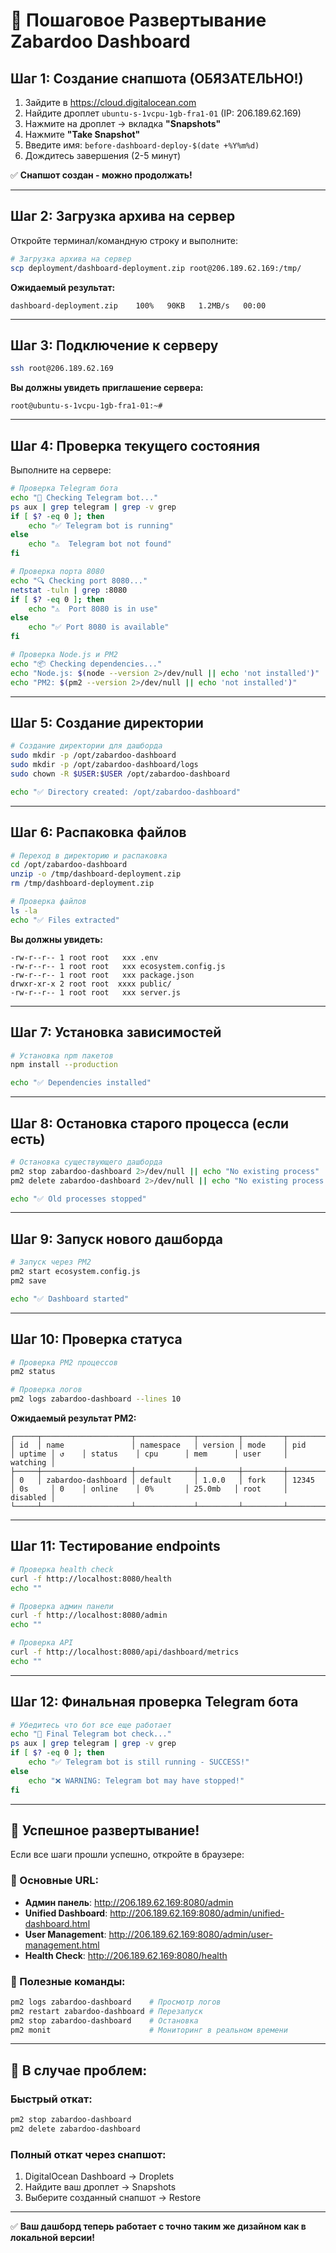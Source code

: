 # 🚀 Пошаговое Развертывание Zabardoo Dashboard

## Шаг 1: Создание снапшота (ОБЯЗАТЕЛЬНО!)

1. Зайдите в https://cloud.digitalocean.com
2. Найдите дроплет `ubuntu-s-1vcpu-1gb-fra1-01` (IP: 206.189.62.169)
3. Нажмите на дроплет → вкладка **"Snapshots"**
4. Нажмите **"Take Snapshot"**
5. Введите имя: `before-dashboard-deploy-$(date +%Y%m%d)`
6. Дождитесь завершения (2-5 минут)

✅ **Снапшот создан - можно продолжать!**

---

## Шаг 2: Загрузка архива на сервер

Откройте терминал/командную строку и выполните:

```bash
# Загрузка архива на сервер
scp deployment/dashboard-deployment.zip root@206.189.62.169:/tmp/
```

**Ожидаемый результат:**
```
dashboard-deployment.zip    100%   90KB   1.2MB/s   00:00
```

---

## Шаг 3: Подключение к серверу

```bash
ssh root@206.189.62.169
```

**Вы должны увидеть приглашение сервера:**
```
root@ubuntu-s-1vcpu-1gb-fra1-01:~#
```

---

## Шаг 4: Проверка текущего состояния

Выполните на сервере:

```bash
# Проверка Telegram бота
echo "🤖 Checking Telegram bot..."
ps aux | grep telegram | grep -v grep
if [ $? -eq 0 ]; then
    echo "✅ Telegram bot is running"
else
    echo "⚠️  Telegram bot not found"
fi

# Проверка порта 8080
echo "🔍 Checking port 8080..."
netstat -tuln | grep :8080
if [ $? -eq 0 ]; then
    echo "⚠️  Port 8080 is in use"
else
    echo "✅ Port 8080 is available"
fi

# Проверка Node.js и PM2
echo "📦 Checking dependencies..."
echo "Node.js: $(node --version 2>/dev/null || echo 'not installed')"
echo "PM2: $(pm2 --version 2>/dev/null || echo 'not installed')"
```

---

## Шаг 5: Создание директории

```bash
# Создание директории для дашборда
sudo mkdir -p /opt/zabardoo-dashboard
sudo mkdir -p /opt/zabardoo-dashboard/logs
sudo chown -R $USER:$USER /opt/zabardoo-dashboard

echo "✅ Directory created: /opt/zabardoo-dashboard"
```

---

## Шаг 6: Распаковка файлов

```bash
# Переход в директорию и распаковка
cd /opt/zabardoo-dashboard
unzip -o /tmp/dashboard-deployment.zip
rm /tmp/dashboard-deployment.zip

# Проверка файлов
ls -la
echo "✅ Files extracted"
```

**Вы должны увидеть:**
```
-rw-r--r-- 1 root root   xxx .env
-rw-r--r-- 1 root root   xxx ecosystem.config.js
-rw-r--r-- 1 root root   xxx package.json
drwxr-xr-x 2 root root  xxxx public/
-rw-r--r-- 1 root root   xxx server.js
```

---

## Шаг 7: Установка зависимостей

```bash
# Установка npm пакетов
npm install --production

echo "✅ Dependencies installed"
```

---

## Шаг 8: Остановка старого процесса (если есть)

```bash
# Остановка существующего дашборда
pm2 stop zabardoo-dashboard 2>/dev/null || echo "No existing process"
pm2 delete zabardoo-dashboard 2>/dev/null || echo "No existing process to delete"

echo "✅ Old processes stopped"
```

---

## Шаг 9: Запуск нового дашборда

```bash
# Запуск через PM2
pm2 start ecosystem.config.js
pm2 save

echo "✅ Dashboard started"
```

---

## Шаг 10: Проверка статуса

```bash
# Проверка PM2 процессов
pm2 status

# Проверка логов
pm2 logs zabardoo-dashboard --lines 10
```

**Ожидаемый результат PM2:**
```
┌─────┬────────────────────┬─────────────┬─────────┬─────────┬──────────┬────────┬──────┬───────────┬──────────┬──────────┬──────────┬──────────┐
│ id  │ name               │ namespace   │ version │ mode    │ pid      │ uptime │ ↺    │ status    │ cpu      │ mem      │ user     │ watching │
├─────┼────────────────────┼─────────────┼─────────┼─────────┼──────────┼────────┼──────┼───────────┼──────────┼──────────┼──────────┼──────────┤
│ 0   │ zabardoo-dashboard │ default     │ 1.0.0   │ fork    │ 12345    │ 0s     │ 0    │ online    │ 0%       │ 25.0mb   │ root     │ disabled │
└─────┴────────────────────┴─────────────┴─────────┴─────────┴──────────┴────────┴──────┴───────────┴──────────┴──────────┴──────────┴──────────┘
```

---

## Шаг 11: Тестирование endpoints

```bash
# Проверка health check
curl -f http://localhost:8080/health
echo ""

# Проверка админ панели
curl -f http://localhost:8080/admin
echo ""

# Проверка API
curl -f http://localhost:8080/api/dashboard/metrics
echo ""
```

---

## Шаг 12: Финальная проверка Telegram бота

```bash
# Убедитесь что бот все еще работает
echo "🤖 Final Telegram bot check..."
ps aux | grep telegram | grep -v grep
if [ $? -eq 0 ]; then
    echo "✅ Telegram bot is still running - SUCCESS!"
else
    echo "❌ WARNING: Telegram bot may have stopped!"
fi
```

---

## 🎉 Успешное развертывание!

Если все шаги прошли успешно, откройте в браузере:

### 📱 Основные URL:
- **Админ панель**: http://206.189.62.169:8080/admin
- **Unified Dashboard**: http://206.189.62.169:8080/admin/unified-dashboard.html
- **User Management**: http://206.189.62.169:8080/admin/user-management.html
- **Health Check**: http://206.189.62.169:8080/health

### 🔧 Полезные команды:
```bash
pm2 logs zabardoo-dashboard    # Просмотр логов
pm2 restart zabardoo-dashboard # Перезапуск
pm2 stop zabardoo-dashboard    # Остановка
pm2 monit                      # Мониторинг в реальном времени
```

---

## 🚨 В случае проблем:

### Быстрый откат:
```bash
pm2 stop zabardoo-dashboard
pm2 delete zabardoo-dashboard
```

### Полный откат через снапшот:
1. DigitalOcean Dashboard → Droplets
2. Найдите ваш дроплет → Snapshots
3. Выберите созданный снапшот → Restore

---

✅ **Ваш дашборд теперь работает с точно таким же дизайном как в локальной версии!**